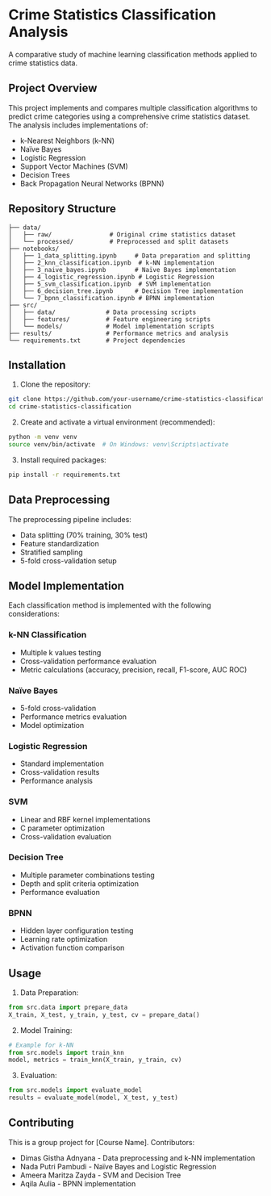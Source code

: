 # Crime Statistics Classification Analysis
A comparative study of machine learning classification methods applied to crime statistics data.

## Project Overview
This project implements and compares multiple classification algorithms to predict crime categories using a comprehensive crime statistics dataset. The analysis includes implementations of:
- k-Nearest Neighbors (k-NN)
- Naïve Bayes
- Logistic Regression
- Support Vector Machines (SVM)
- Decision Trees
- Back Propagation Neural Networks (BPNN)

## Repository Structure
```
├── data/
│   ├── raw/                # Original crime statistics dataset
│   └── processed/          # Preprocessed and split datasets
├── notebooks/
│   ├── 1_data_splitting.ipynb     # Data preparation and splitting
│   ├── 2_knn_classification.ipynb  # k-NN implementation
│   ├── 3_naive_bayes.ipynb        # Naïve Bayes implementation
│   ├── 4_logistic_regression.ipynb # Logistic Regression
│   ├── 5_svm_classification.ipynb  # SVM implementation
│   ├── 6_decision_tree.ipynb      # Decision Tree implementation
│   └── 7_bpnn_classification.ipynb # BPNN implementation
├── src/
│   ├── data/              # Data processing scripts
│   ├── features/          # Feature engineering scripts
│   └── models/            # Model implementation scripts
├── results/               # Performance metrics and analysis
└── requirements.txt       # Project dependencies
```

## Installation

1. Clone the repository:
```bash
git clone https://github.com/your-username/crime-statistics-classification.git
cd crime-statistics-classification
```

2. Create and activate a virtual environment (recommended):
```bash
python -m venv venv
source venv/bin/activate  # On Windows: venv\Scripts\activate
```

3. Install required packages:
```bash
pip install -r requirements.txt
```

## Data Preprocessing
The preprocessing pipeline includes:
- Data splitting (70% training, 30% test)
- Feature standardization
- Stratified sampling
- 5-fold cross-validation setup

## Model Implementation
Each classification method is implemented with the following considerations:

### k-NN Classification
- Multiple k values testing
- Cross-validation performance evaluation
- Metric calculations (accuracy, precision, recall, F1-score, AUC ROC)

### Naïve Bayes
- 5-fold cross-validation
- Performance metrics evaluation
- Model optimization

### Logistic Regression
- Standard implementation
- Cross-validation results
- Performance analysis

### SVM
- Linear and RBF kernel implementations
- C parameter optimization
- Cross-validation evaluation

### Decision Tree
- Multiple parameter combinations testing
- Depth and split criteria optimization
- Performance evaluation

### BPNN
- Hidden layer configuration testing
- Learning rate optimization
- Activation function comparison

## Usage
1. Data Preparation:
```python
from src.data import prepare_data
X_train, X_test, y_train, y_test, cv = prepare_data()
```

2. Model Training:
```python
# Example for k-NN
from src.models import train_knn
model, metrics = train_knn(X_train, y_train, cv)
```

3. Evaluation:
```python
from src.models import evaluate_model
results = evaluate_model(model, X_test, y_test)
```

## Contributing
This is a group project for [Course Name]. Contributors:
- Dimas Gistha Adnyana - Data preprocessing and k-NN implementation
- Nada Putri Pambudi - Naïve Bayes and Logistic Regression
- Ameera Maritza Zayda - SVM and Decision Tree
- Aqila Aulia - BPNN implementation
